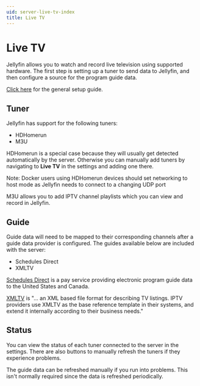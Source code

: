 ```yaml
---
uid: server-live-tv-index
title: Live TV
---
```


# Live TV

Jellyfin allows you to watch and record live television using supported hardware.  The first step is setting up a tuner to send data to Jellyfin, and then configure a source for the program guide data.

[Click here](xref:server-live-tv-setup-guide) for the general setup guide.

## Tuner

Jellyfin has support for the following tuners: 

  * HDHomerun
  * M3U

HDHomerun is a special case because they will usually get detected automatically by the server. Otherwise you can manually add tuners by navigating to **Live TV** in the settings and adding one there.

Note:  Docker users using HDHomerun devices should set networking to host mode as Jellyfin needs to connect to a changing UDP port

M3U allows you to add IPTV channel playlists which you can view and record in Jellyfin.

## Guide

Guide data will need to be mapped to their corresponding channels after a guide data provider is configured.  The guides available below are included with the server:

  * Schedules Direct
  * XMLTV

[Schedules Direct](http://www.schedulesdirect.org) is a pay service providing electronic program guide data to the United States and Canada.

[XMLTV](http://wiki.xmltv.org/index.php/Main_Page) is "... an XML based file format for describing TV listings. IPTV providers use XMLTV as the base reference template in their systems, and extend it internally according to their business needs."

## Status

You can view the status of each tuner connected to the server in the settings. There are also buttons to manually refresh the tuners if they experience problems.

The guide data can be refreshed manually if you run into problems. This isn't normally required since the data is refreshed periodically.
